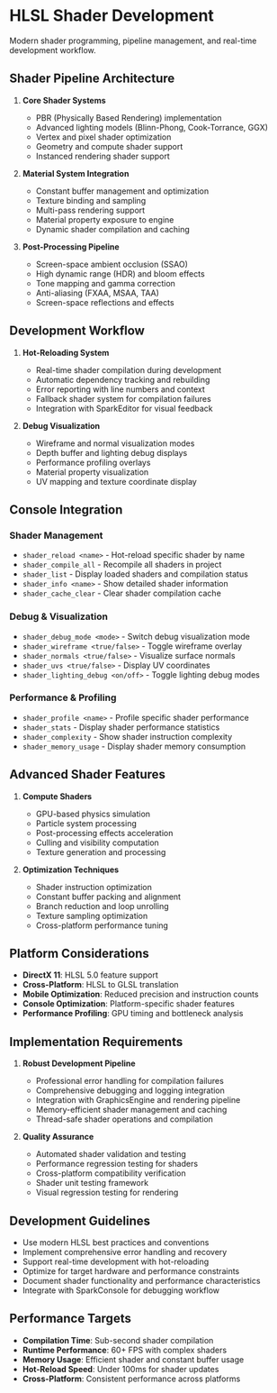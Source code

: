 # HLSL Shader Development
Modern shader programming, pipeline management, and real-time development workflow.

## Shader Pipeline Architecture
1. **Core Shader Systems**
   - PBR (Physically Based Rendering) implementation
   - Advanced lighting models (Blinn-Phong, Cook-Torrance, GGX)
   - Vertex and pixel shader optimization
   - Geometry and compute shader support
   - Instanced rendering shader support

2. **Material System Integration**
   - Constant buffer management and optimization
   - Texture binding and sampling
   - Multi-pass rendering support
   - Material property exposure to engine
   - Dynamic shader compilation and caching

3. **Post-Processing Pipeline**
   - Screen-space ambient occlusion (SSAO)
   - High dynamic range (HDR) and bloom effects
   - Tone mapping and gamma correction
   - Anti-aliasing (FXAA, MSAA, TAA)
   - Screen-space reflections and effects

## Development Workflow
1. **Hot-Reloading System**
   - Real-time shader compilation during development
   - Automatic dependency tracking and rebuilding
   - Error reporting with line numbers and context
   - Fallback shader system for compilation failures
   - Integration with SparkEditor for visual feedback

2. **Debug Visualization**
   - Wireframe and normal visualization modes
   - Depth buffer and lighting debug displays
   - Performance profiling overlays
   - Material property visualization
   - UV mapping and texture coordinate display

## Console Integration
### Shader Management
- `shader_reload <name>` - Hot-reload specific shader by name
- `shader_compile_all` - Recompile all shaders in project
- `shader_list` - Display loaded shaders and compilation status
- `shader_info <name>` - Show detailed shader information
- `shader_cache_clear` - Clear shader compilation cache

### Debug & Visualization
- `shader_debug_mode <mode>` - Switch debug visualization mode
- `shader_wireframe <true/false>` - Toggle wireframe overlay
- `shader_normals <true/false>` - Visualize surface normals
- `shader_uvs <true/false>` - Display UV coordinates
- `shader_lighting_debug <on/off>` - Toggle lighting debug modes

### Performance & Profiling
- `shader_profile <name>` - Profile specific shader performance
- `shader_stats` - Display shader performance statistics
- `shader_complexity` - Show shader instruction complexity
- `shader_memory_usage` - Display shader memory consumption

## Advanced Shader Features
1. **Compute Shaders**
   - GPU-based physics simulation
   - Particle system processing
   - Post-processing effects acceleration
   - Culling and visibility computation
   - Texture generation and processing

2. **Optimization Techniques**
   - Shader instruction optimization
   - Constant buffer packing and alignment
   - Branch reduction and loop unrolling
   - Texture sampling optimization
   - Cross-platform performance tuning

## Platform Considerations
- **DirectX 11**: HLSL 5.0 feature support
- **Cross-Platform**: HLSL to GLSL translation
- **Mobile Optimization**: Reduced precision and instruction counts
- **Console Optimization**: Platform-specific shader features
- **Performance Profiling**: GPU timing and bottleneck analysis

## Implementation Requirements
1. **Robust Development Pipeline**
   - Professional error handling for compilation failures
   - Comprehensive debugging and logging integration
   - Integration with GraphicsEngine and rendering pipeline
   - Memory-efficient shader management and caching
   - Thread-safe shader operations and compilation

2. **Quality Assurance**
   - Automated shader validation and testing
   - Performance regression testing for shaders
   - Cross-platform compatibility verification
   - Shader unit testing framework
   - Visual regression testing for rendering

## Development Guidelines
- Use modern HLSL best practices and conventions
- Implement comprehensive error handling and recovery
- Support real-time development with hot-reloading
- Optimize for target hardware and performance constraints
- Document shader functionality and performance characteristics
- Integrate with SparkConsole for debugging workflow

## Performance Targets
- **Compilation Time**: Sub-second shader compilation
- **Runtime Performance**: 60+ FPS with complex shaders
- **Memory Usage**: Efficient shader and constant buffer usage
- **Hot-Reload Speed**: Under 100ms for shader updates
- **Cross-Platform**: Consistent performance across platforms